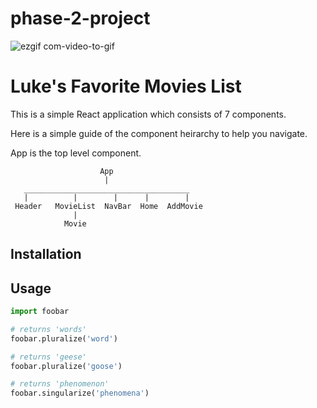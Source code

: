 # phase-2-project

![ezgif com-video-to-gif](https://user-images.githubusercontent.com/107516857/218320983-d52ee587-58b1-4440-a090-c5221d2b618d.gif)

# Luke's Favorite Movies List

This is a simple React application which consists of 7 components. 

Here is a simple guide of the component heirarchy to help you navigate.

App is the top level component.

                        App
                         |
       _____________________________________                  
       |          |        |      |        |
     Header   MovieList  NavBar  Home  AddMovie
                  |
                Movie
                
                
## Installation


## Usage

```python
import foobar

# returns 'words'
foobar.pluralize('word')

# returns 'geese'
foobar.pluralize('goose')

# returns 'phenomenon'
foobar.singularize('phenomena')
```



